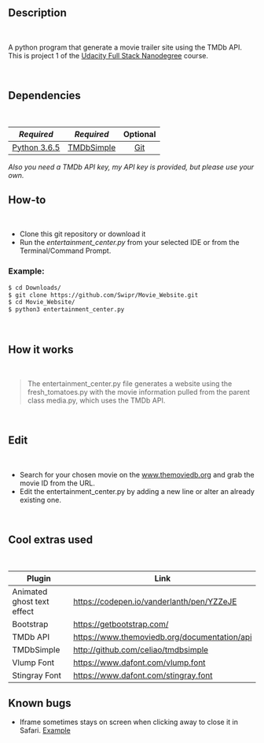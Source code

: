 ## Description
&nbsp;

A python program that generate a movie trailer site using the TMDb API.
This is project 1 of the [Udacity Full Stack Nanodegree](https://www.udacity.com/course/full-stack-web-developer-nanodegree--nd004) course.

&nbsp;
## Dependencies
&nbsp;

| *Required* | *Required* | Optional |
|:------------:|:------------:|:------------:|
| [Python 3.6.5](https://www.python.org/downloads/) | [TMDbSimple](http://github.com/celiao/tmdbsimple) | [Git](https://www.git-scm.com/downloads) |

*Also you need a TMDb API key, my API key is provided, but please use your own.*

## How-to
&nbsp;

 - Clone this git repository or download it
-  Run the *entertainment_center.py* from your selected IDE or from the Terminal/Command Prompt.
### Example:
```sh
$ cd Downloads/
$ git clone https://github.com/Swipr/Movie_Website.git
$ cd Movie_Website/
$ python3 entertainment_center.py
```
&nbsp;
## How it works
&nbsp;
> The entertainment_center.py file generates a website using the fresh_tomatoes.py with the movie information pulled from the parent class media.py, which uses the TMDb API.

&nbsp;
## Edit
&nbsp;
   - Search for your chosen movie on the www.themoviedb.org and grab the movie ID from the URL.
   - Edit the entertainment_center.py by adding a new line or alter an already existing one.

&nbsp;

## Cool extras used
&nbsp;
&nbsp;

| Plugin | Link |
| ------ | ------ |
| Animated ghost text effect | https://codepen.io/vanderlanth/pen/YZZeJE |
| Bootstrap | https://getbootstrap.com/ |
|TMDb API|https://www.themoviedb.org/documentation/api|
| TMDbSimple | http://github.com/celiao/tmdbsimple |
| Vlump Font | https://www.dafont.com/vlump.font |
| Stingray Font | https://www.dafont.com/stingray.font |


## Known bugs

- Iframe sometimes stays on screen when clicking away to close it in Safari. [Example](https://ibb.co/ee4tT8)
